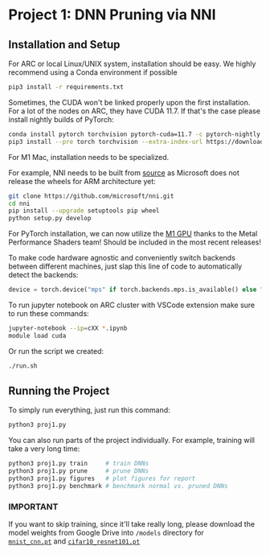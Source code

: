 # Project 1: DNN Pruning via NNI

## Installation and Setup

For ARC or local Linux/UNIX system, installation should be easy. We highly recommend using a Conda environment if possible
```sh
pip3 install -r requirements.txt
```

Sometimes, the CUDA won't be linked properly upon the first installation. For a lot of the nodes on ARC, they have CUDA 11.7. If that's the case please install nightly builds of PyTorch: 
```sh
conda install pytorch torchvision pytorch-cuda=11.7 -c pytorch-nightly -c nvidia
pip3 install --pre torch torchvision --extra-index-url https://download.pytorch.org/whl/nightly/cu117
```

For M1 Mac, installation needs to be specialized.

For example, NNI needs to be built from [source](https://nni.readthedocs.io/en/stable/notes/build_from_source.html) as Microsoft does not release the wheels for ARM architecture yet:
```sh
git clone https://github.com/microsoft/nni.git
cd nni
pip install --upgrade setuptools pip wheel
python setup.py develop
```

For PyTorch installation, we can now utilize the [M1 GPU](https://towardsdatascience.com/installing-pytorch-on-apple-m1-chip-with-gpu-acceleration-3351dc44d67c) thanks to the Metal Performance Shaders team! Should be included in the most recent releases!

To make code hardware agnostic and conveniently switch backends between different machines, just slap this line of code to automatically detect the backends:

```python
device = torch.device("mps" if torch.backends.mps.is_available() else "cuda" if torch.cuda.is_available() else "cpu")
```

To run jupyter notebook on ARC cluster with VSCode extension make sure to run these commands:
```sh
jupyter-notebook --ip=cXX *.ipynb
module load cuda
```

Or run the script we created:
```sh
./run.sh
```

## Running the Project

To simply run everything, just run this command:
```sh
python3 proj1.py
```

You can also run parts of the project individually. For example, training will take a very long time:
```sh
python3 proj1.py train     # train DNNs
python3 proj1.py prune     # prune DNNs
python3 proj1.py figures   # plot figures for report
python3 proj1.py benchmark # benchmark normal vs. pruned DNNs
```

### **IMPORTANT**
If you want to skip training, since it'll take really long, please download the model weights from Google Drive into `/models` directory for  
[`mnist_cnn.pt`](https://drive.google.com/file/d/177gkGVjz-cOYTy-Z3cqHvA4NFqt69u6i/view?usp=sharing) and
[`cifar10_resnet101.pt`](https://drive.google.com/file/d/16xlIGMnmTaITuP8AVYB-NtN8JT7w9f8F/view?usp=sharing)